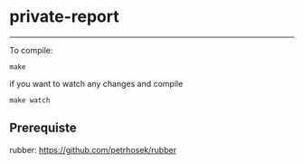 # private-report
---

To compile:

```make
make 
```

if you want to watch any changes and compile 


```make
make watch
```

## Prerequiste

rubber: https://github.com/petrhosek/rubber
        

